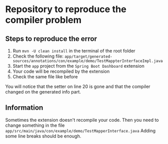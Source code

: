 # Repository to reproduce the compiler problem

## Steps to reproduce the error
1. Run `mvn -U clean install` in the terminal of the root folder
2. Check the following file: `app/target/generated-sources/annotations/con/example/demo/TestMappterInterfaceImpl.java`
3. Start the `app` project from the `Spring Boot Dashboard` extension
4. Your code will be recompiled by the extension
5. Check the same file like before

You will notice that the setter on line 20 is gone and that the compiler changed on the generated info part.


## Information
Sometimes the extension doesn't recompile your code.
Then you need to change something in the file `app/src/main/java/con/example/demo/TestMapperInterface.java`
Adding some line breaks should be enough.
